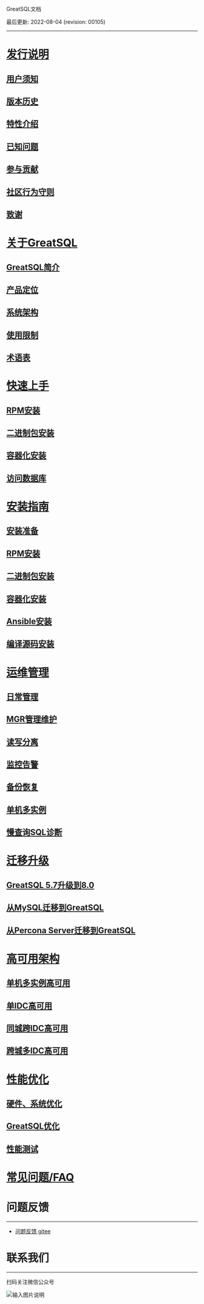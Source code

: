 GreatSQL文档

最后更新: 2022-08-04 (revision: 00105)

---
# [发行说明](./1-docs-intro/1-docs-intro.md)
## [用户须知](./1-docs-intro/1-1-notes-to-users.md)
## [版本历史](./1-docs-intro/1-2-release-history.md)
## [特性介绍](./1-docs-intro/1-3-greatsql-features.md)
## [已知问题](./1-docs-intro/1-4-issues-known.md)
## [参与贡献](./1-docs-intro/1-5-contribute-to-greatsql.md)
## [社区行为守则](./1-docs-intro/1-6-community-rules.md)
## [致谢](./1-docs-intro/1-7-thanks.md)

# [关于GreatSQL](./2-about-greatsql/2-about-greatsql.md)
## [GreatSQL简介](./2-about-greatsql/2-1-greatsql-brief-intro.md)
## [产品定位](./2-about-greatsql/2-2-greatsql-product-positioning.md)
## [系统架构](./2-about-greatsql/2-3-greatsql-arch.md)
## [使用限制](./2-about-greatsql/2-4-greatsql-limitations.md)
## [术语表](./2-about-greatsql/2-5-greatsql-glossary.md)

# [快速上手](./3-quick-start/3-quick-start.md)
## [RPM安装](./3-quick-start/3-1-quick-start-with-rpm.md)
## [二进制包安装](./3-quick-start/3-2-quick-start-with-tarball.md)
## [容器化安装](./3-quick-start/3-3-quick-start-with-docker.md)
## [访问数据库](./3-quick-start/3-4-quick-start-dbrw.md)

# [安装指南](./4-install-guide/4-install-guide.md)
## [安装准备](./4-install-guide/4-1-install-prepare.md)
## [RPM安装](./4-install-guide/4-2-install-with-rpm.md)
## [二进制包安装](./4-install-guide/4-3-install-with-tarball.md)
## [容器化安装](./4-install-guide/4-4-install-with-docker.md)
## [Ansible安装](./4-install-guide/4-5-install-with-ansible.md)
## [编译源码安装](./4-install-guide/4-6-install-with-source-code.md)

# [运维管理](./5-oper-guide/5-oper-guide.md)
## [日常管理](./5-oper-guide/5-1-basic-oper.md)
## [MGR管理维护](./5-oper-guide/5-2-mgr-oper.md)
## [读写分离](./5-oper-guide/5-3-oper-rw-splitting.md)
## [监控告警](./5-oper-guide/5-4-monitoring-and-alerting.md)
## [备份恢复](./5-oper-guide/5-5-backup-and-restore.md)
## [单机多实例](./5-oper-guide/5-6-multi-instances.md)
## [慢查询SQL诊断](./5-oper-guide/5-7-slowlog-diag.md)

# [迁移升级](./6-migrate-and-upgrade/6-migrate-and-upgrade.md)
## [GreatSQL 5.7升级到8.0](./6-migrate-and-upgrade/6-1-upgrade-to-greatsql8.md)
## [从MySQL迁移到GreatSQL](./6-migrate-and-upgrade/6-2-migrate-from-mysql-tograetsql.md)
## [从Percona Server迁移到GreatSQL](./6-migrate-and-upgrade/6-3-migrate-from-percona-to-greatsql.md)

# [高可用架构](./7-ha/7-ha.md)
## [单机多实例高可用](./7-ha/7-1-ha-single-machine-multi-instance.md)
## [单IDC高可用](./7-ha/7-2-ha-single-idc.md)
## [同城跨IDC高可用](./7-ha/7-3-ha-same-city-multi-idc.md)
## [跨城多IDC高可用](./7-ha/7-4-ha-multi-city-multi-idc.md)

# [性能优化](./8-optimze/8-optimze.md)
## [硬件、系统优化](./8-optimze/8-1-hardware-and-os-optimze.md)
## [GreatSQL优化](./8-optimze/8-2-greatsql-optimze.md)
## [性能测试](./8-optimze/8-3-performance-benchmark.md)

# [常见问题/FAQ](https://gitee.com/GreatSQL/GreatSQL-Doc/blob/master/docs/GreatSQL-FAQ.md)

# 问题反馈
---
- [问题反馈 gitee](https://gitee.com/GreatSQL/GreatSQL-Doc/issues)


# 联系我们
---

扫码关注微信公众号

![输入图片说明](https://images.gitee.com/uploads/images/2021/0802/141935_2ea2c196_8779455.jpeg "greatsql社区-wx-qrcode-0.5m.jpg")
